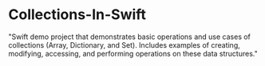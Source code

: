 # Collections-In-Swift
"Swift demo project that demonstrates basic operations and use cases of collections (Array, Dictionary, and Set). Includes examples of creating, modifying, accessing, and performing operations on these data structures."

